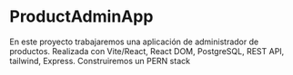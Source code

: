 # ProductAdminApp
En este proyecto trabajaremos una aplicación de administrador de productos. Realizada con Vite/React, React DOM, PostgreSQL, REST API, tailwind, Express.   Construiremos un PERN stack
